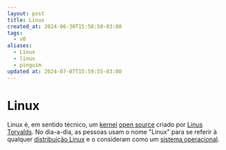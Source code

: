 ```yaml
---
layout: post
title: Linux
created_at: 2024-06-30T15:58:50-03:00
tags:
  - v0
aliases:
  - Linux
  - linux
  - pinguim
updated at: 2024-07-07T15:59:55-03:00
---
```

# Linux 
Linux é, em sentido técnico, um [kernel](_insight/2024-07-07-Kernel.md) [open source](api/2024/07/2024-07-02-Open_Source.md) criado por [Linus Torvalds](Linus%20Torvalds.md). No dia-a-dia, as pessoas usam o nome "Linux" para se referir à qualquer [distribuição Linux](api/2024/06/2024-06-30-Distro_Linux.md) e o consideram como um [sistema operacional](api/2024/06/2024-06-30-Sistema_Operacional.md).